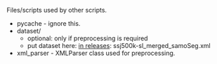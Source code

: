 Files/scripts used by other scripts.

* pycache - ignore this.
* dataset/
  * optional: only if preprocessing is required
  * put dataset here: [in releases](https://github.com/JureBevc/NLP/releases): ssj500k-sl_merged_samoSeg.xml
* xml_parser - XMLParser class used for preprocessing.
